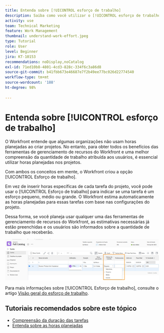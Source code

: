 ```yaml
---
title: Entenda sobre [!UICONTROL esforço de trabalho]
description: Saiba como você utilizar o [!UICONTROL esforço de trabalho] para obter uma estimativa rápida das horas planejadas na linha do tempo do projeto.
activity: use
team: Technical Marketing
feature: Work Management
thumbnail: understand-work-effort.jpeg
type: Tutorial
role: User
level: Beginner
jira: KT-10153
recommendations: noDisplay,noCatalog
exl-id: 71ed10b8-4801-4cd3-828c-334f6c3a86d8
source-git-commit: b41fbb673e46687e7f2b49ee77bc026d22774540
workflow-type: tm+mt
source-wordcount: '188'
ht-degree: 98%

---
```


# Entenda sobre [!UICONTROL esforço de trabalho]

O Workfront entende que algumas organizações não usam horas planejadas ao criar projetos. No entanto, para obter todos os benefícios das ferramentas de gerenciamento de recursos do Workfront e uma melhor compreensão da quantidade de trabalho atribuída aos usuários, é essencial utilizar horas planejadas nos projetos.

Com ambos os conceitos em mente, o Workfront criou a opção [!UICONTROL Esforço de trabalho].

Em vez de inserir horas específicas de cada tarefa do projeto, você pode usar o [!UICONTROL Esforço de trabalho] para indicar se uma tarefa é um esforço pequeno, médio ou grande. O Workfront estima automaticamente as horas planejadas para essas tarefas com base nas configurações do projeto.

Dessa forma, se você planeja usar qualquer uma das ferramentas de gerenciamento de recursos do Workfront, as estimativas necessárias já estão preenchidas e os usuários são informados sobre a quantidade de trabalho que receberão.

![Lista de tarefas do projeto com a coluna [!UICONTROL Esforço de trabalho]](assets/planner-fund-work-effort.png)

Para mais informações sobre [!UICONTROL Esforço de trabalho], consulte o artigo [Visão geral do esforço de trabalho](https://experienceleague.adobe.com/docs/workfront/using/manage-work/tasks/task-information/work-effort.html?lang=pt-BR).

## Tutoriais recomendados sobre este tópico

* [Compreensão da duração das tarefas](https://experienceleague.adobe.com/en/docs/workfront-learn/tutorials-workfront/manage-work/tasks/understand-task-durations)
* [Entenda sobre as horas planejadas](https://experienceleague.adobe.com/en/docs/workfront-learn/tutorials-workfront/manage-work/tasks/understand-planned-hours)
